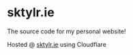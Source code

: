 # sktylr.ie
The source code for my personal website!

Hosted @ [sktylr.ie](https://sktylr.ie) using Cloudflare
